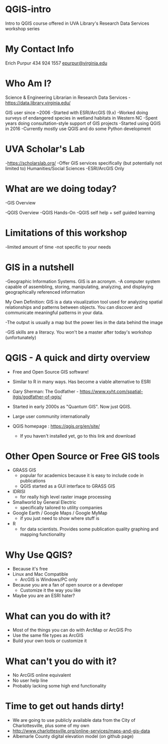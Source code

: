 # QGIS-intro
Intro to QGIS course offered in UVA Library's Research Data Services workshop series



# My Contact Info
Erich Purpur
434 924 1557
epurpur@virginia.edu



# Who Am I?
Science & Engineering Librarian in Research Data Services
  -https://data.library.virginia.edu/
 
GIS user since ~2006
  -Started with ESRI/ArcGIS (9.x)
  -Worked doing surveys of endangered species in wetland habitats in Western NC
  -Spent years doing consultation-style support of GIS projects
  -Started using QGIS in 2016
  -Currently mostly use QGIS and do some Python development
  

# UVA Scholar's Lab
  -https://scholarslab.org/
  -Offer GIS services specifically (but potentially not limited to) Humanities/Social Sciences
  -ESRI/ArcGIS Only
  

# What are we doing today?
  -GIS Overview
  
  -QGIS Overview
  -QGIS Hands-On 
  -QGIS self help + self guided learning
  
 
# Limitations of this workshop
  -limited amount of time
  -not specific to your needs
  

# GIS in a nutshell
  -Geographic Information Systems. GIS is an acronym.
  -A computer system capable of assembling, storing, manipulating, analyzing, and displaying geographically referenced 
  information
  
  My Own Definition: GIS is a data visualization tool used for analyzing spatial relationships and patterns between objects.
  You can discover and communicate meaningful patterns in your data.
  
  -The output is usually a map but the power lies in the data behind the image
  
  -GIS skills are a literacy. You won't be a master after today's workshop (unfortunately)
  

# QGIS - A quick and dirty overview
  - Free and Open Source GIS software!
  - Similar to R in many ways. Has become a viable alternative to ESRI
  
  - Gary Sherman: The Godfather - https://www.xyht.com/spatial-itgis/godfather-of-qgis/
  - Started in early 2000s as "Quantum GIS". Now just QGIS.
  - Large user community internationally
  - QGIS homepage : https://qgis.org/en/site/
    - If you haven't installed yet, go to this link and download
    

# Other Open Source or Free GIS tools
  - GRASS GIS
    - popular for academics because it is easy to include code in publications
    - QGIS started as a GUI interface to GRASS GIS
  - IDRISI
    - for really high level raster image processing
  - Smallworld by General Electric
    - specifically tailored to utility companies
  - Google Earth / Google Maps / Google MyMap
    - if you just need to show where stuff is
  - R
    - for data scientists. Provides some publication quality graphing and mapping functionality
    
    
# Why Use QGIS?
  - Because it's free
  - Linux and Mac Compatible
    - ArcGIS is Windows/PC only
  - Because you are a fan of open source or a developer
    - Customize it the way you like
  - Maybe you are an ESRI hater?
  
  
# What can you do with it?
  - Most of the things you can do with ArcMap or ArcGIS Pro
  - Use the same file types as ArcGIS
  - Build your own tools or customize it
  

# What can't you do with it?
  - No ArcGIS online equivalent
  - No user help line
  - Probably lacking some high end functionality
  
 
# Time to get out hands dirty!
  - We are going to use publicly available data from the City of Charlottesville, plus some of my own
  - http://www.charlottesville.org/online-services/maps-and-gis-data
  - Albemarle County digital elevation model (on github page)



  
  




